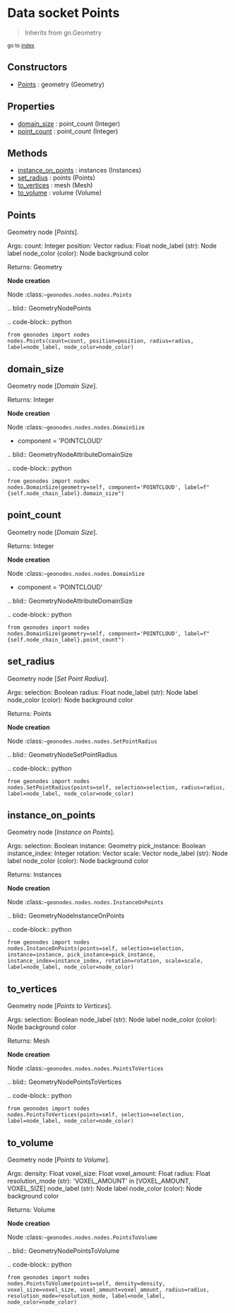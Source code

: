 
# Data socket Points

> Inherits from gn.Geometry
  
<sub>go to [index](index.md)</sub>



## Constructors

- [Points](#points) : geometry (Geometry)

## Properties

- [domain_size](#domain_size) : point_count (Integer)
- [point_count](#point_count) : point_count (Integer)

## Methods

- [instance_on_points](#instance_on_points) : instances (Instances)
- [set_radius](#set_radius) : points (Points)
- [to_vertices](#to_vertices) : mesh (Mesh)
- [to_volume](#to_volume) : volume (Volume)

## Points

Geometry node [*Points*].


  Args:
    count: Integer
    position: Vector
    radius: Float
    node_label (str): Node label
    node_color (color): Node background color
    
  Returns:
    Geometry
    
  **Node creation**
  
  Node :class:`~geonodes.nodes.nodes.Points`
  
  
  .. blid:: GeometryNodePoints
  
  .. code-block:: python
  
    from geonodes import nodes
    nodes.Points(count=count, position=position, radius=radius, label=node_label, node_color=node_color)
    

## domain_size

Geometry node [*Domain Size*].



  Returns:
    Integer
    
  **Node creation**
  
  Node :class:`~geonodes.nodes.nodes.DomainSize`
  
  - component = 'POINTCLOUD'
    
  .. blid:: GeometryNodeAttributeDomainSize
  
  .. code-block:: python
  
    from geonodes import nodes
    nodes.DomainSize(geometry=self, component='POINTCLOUD', label=f"{self.node_chain_label}.domain_size")
    

## point_count

Geometry node [*Domain Size*].



  Returns:
    Integer
    
  **Node creation**
  
  Node :class:`~geonodes.nodes.nodes.DomainSize`
  
  - component = 'POINTCLOUD'
    
  .. blid:: GeometryNodeAttributeDomainSize
  
  .. code-block:: python
  
    from geonodes import nodes
    nodes.DomainSize(geometry=self, component='POINTCLOUD', label=f"{self.node_chain_label}.point_count")
    

## set_radius

Geometry node [*Set Point Radius*].


  Args:
    selection: Boolean
    radius: Float
    node_label (str): Node label
    node_color (color): Node background color
    
  Returns:
    Points
    
  **Node creation**
  
  Node :class:`~geonodes.nodes.nodes.SetPointRadius`
  
  
  .. blid:: GeometryNodeSetPointRadius
  
  .. code-block:: python
  
    from geonodes import nodes
    nodes.SetPointRadius(points=self, selection=selection, radius=radius, label=node_label, node_color=node_color)
    

## instance_on_points

Geometry node [*Instance on Points*].


  Args:
    selection: Boolean
    instance: Geometry
    pick_instance: Boolean
    instance_index: Integer
    rotation: Vector
    scale: Vector
    node_label (str): Node label
    node_color (color): Node background color
    
  Returns:
    Instances
    
  **Node creation**
  
  Node :class:`~geonodes.nodes.nodes.InstanceOnPoints`
  
  
  .. blid:: GeometryNodeInstanceOnPoints
  
  .. code-block:: python
  
    from geonodes import nodes
    nodes.InstanceOnPoints(points=self, selection=selection, instance=instance, pick_instance=pick_instance, instance_index=instance_index, rotation=rotation, scale=scale, label=node_label, node_color=node_color)
    

## to_vertices

Geometry node [*Points to Vertices*].


  Args:
    selection: Boolean
    node_label (str): Node label
    node_color (color): Node background color
    
  Returns:
    Mesh
    
  **Node creation**
  
  Node :class:`~geonodes.nodes.nodes.PointsToVertices`
  
  
  .. blid:: GeometryNodePointsToVertices
  
  .. code-block:: python
  
    from geonodes import nodes
    nodes.PointsToVertices(points=self, selection=selection, label=node_label, node_color=node_color)
    

## to_volume

Geometry node [*Points to Volume*].


  Args:
    density: Float
    voxel_size: Float
    voxel_amount: Float
    radius: Float
    resolution_mode (str): 'VOXEL_AMOUNT' in [VOXEL_AMOUNT, VOXEL_SIZE]
    node_label (str): Node label
    node_color (color): Node background color
    
  Returns:
    Volume
    
  **Node creation**
  
  Node :class:`~geonodes.nodes.nodes.PointsToVolume`
  
  
  .. blid:: GeometryNodePointsToVolume
  
  .. code-block:: python
  
    from geonodes import nodes
    nodes.PointsToVolume(points=self, density=density, voxel_size=voxel_size, voxel_amount=voxel_amount, radius=radius, resolution_mode=resolution_mode, label=node_label, node_color=node_color)
    
